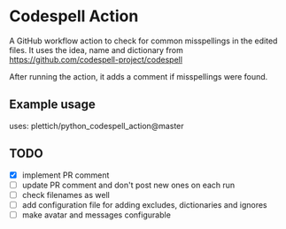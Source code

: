 # Codespell Action

A GitHub workflow action to check for common misspellings in the edited files.
It uses the idea, name and dictionary from https://github.com/codespell-project/codespell

After running the action, it adds a comment if misspellings were found.

## Example usage

uses: plettich/python_codespell_action@master

## TODO

- [x] implement PR comment
- [ ] update PR comment and don't post new ones on each run
- [ ] check filenames as well
- [ ] add configuration file for adding excludes, dictionaries and ignores
- [ ] make avatar and messages configurable

